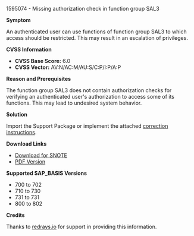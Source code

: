 1595074 - Missing authorization check in function group SAL3

**Symptom**

An authenticated user can use functions of function group SAL3 to which access should be restricted. This may result in an escalation of privileges.

**CVSS Information**

- **CVSS Base Score:** 6.0
- **CVSS Vector:** AV:N/AC:M/AU:S/C:P/I:P/A:P

**Reason and Prerequisites**

The function group SAL3 does not contain authorization checks for verifying an authenticated user's authorization to access some of its functions. This may lead to undesired system behavior.

**Solution**

Import the Support Package or implement the attached [correction instructions](https://me.sap.com/corrins/0001595074/41).

**Download Links**

- [Download for SNOTE](https://notesdownloads.sap.com/note/0040000009468982017)
- [PDF Version](https://userapps.support.sap.com/sap/support/sfm/notes/print/0001595074?language=en-US&token=F3AA7983572DF838D3BEC588939EB754)

**Supported SAP_BASIS Versions**

- 700 to 702
- 710 to 730
- 731 to 731
- 800 to 802

**Credits**

Thanks to [redrays.io](https://redrays.io) for support in providing this information.